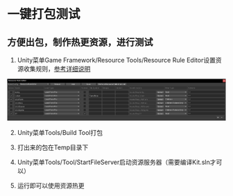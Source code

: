 # 一键打包测试

## 方便出包，制作热更资源，进行测试

1. Unity菜单Game Framework/Resource Tools/Resource Rule Editor设置资源收集规则，[参考详细说明](https://github.com/northWolf/GameFramework.ResourceRuleEditor)

![](png/gf_resource_rule_editor.png)

2. Unity菜单Tools/Build Tool打包

3. 打出来的包在Temp目录下

4. Unity菜单Tools/Tool/StartFileServer启动资源服务器（需要编译Kit.sln才可以）

5. 运行即可以使用资源热更